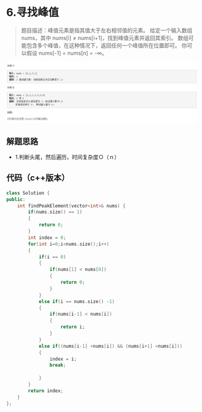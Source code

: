 # 6.寻找峰值

>题目描述：峰值元素是指其值大于左右相邻值的元素。
给定一个输入数组 nums，其中 nums[i] ≠ nums[i+1]，找到峰值元素并返回其索引。
数组可能包含多个峰值，在这种情况下，返回任何一个峰值所在位置即可。
你可以假设 nums[-1] = nums[n] = -∞。

![示例](images\二分查找_6.png)

## 解题思路

+ 1.判断头尾，然后遍历，时间复杂度Ｏ（ｎ）

## 代码（c++版本）

```c++
class Solution {
public:
    int findPeakElement(vector<int>& nums) {
        if(nums.size() == 1)
        {
            return 0;
        }
        int index = 0;
        for(int i=0;i<nums.size();i++)
        {
            if(i == 0)
            {
                if(nums[1] < nums[0])
                {
                    return 0;
                }
            }
            else if(i == nums.size() -1)
            {
                if(nums[i-1] < nums[i])
                {
                    return i;
                }
            }
            else if((nums[i-1] <nums[i]) && (nums[i+1] <nums[i]))
            {
                index = i;
                break;

            }
        }
        return index;
    }
};
```
